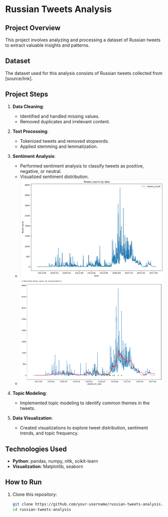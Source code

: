 # Russian Tweets Analysis

## Project Overview
This project involves analyzing and processing a dataset of Russian tweets to extract valuable insights and patterns.

## Dataset
The dataset used for this analysis consists of Russian tweets collected from [source/link].

## Project Steps
1. **Data Cleaning**:
   - Identified and handled missing values.
   - Removed duplicates and irrelevant content.

2. **Text Processing**:
   - Tokenized tweets and removed stopwords.
   - Applied stemming and lemmatization.

3. **Sentiment Analysis**:
   - Performed sentiment analysis to classify tweets as positive, negative, or neutral.
   - Visualized sentiment distribution.
   - ![Trends](Trends.jpg)
   - ![3_plots](3_plot.png)

4. **Topic Modeling**:
   - Implemented topic modeling to identify common themes in the tweets.

5. **Data Visualization**:
   - Created visualizations to explore tweet distribution, sentiment trends, and topic frequency.

## Technologies Used
- **Python**: pandas, numpy, nltk, scikit-learn
- **Visualization**: Matplotlib, seaborn

## How to Run
1. Clone this repository:
   ```sh
   git clone https://github.com/your-username/russian-tweets-analysis.git
   cd russian-tweets-analysis
